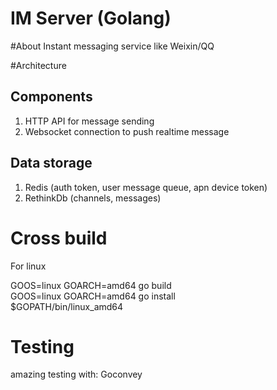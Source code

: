 IM Server (Golang)
=======
#About
Instant messaging service like Weixin/QQ

#Architecture

## Components
1. HTTP API for message sending
2. Websocket connection to push realtime message

## Data storage
1. Redis (auth token, user message queue, apn device token)
2. RethinkDb (channels, messages)

# Cross build
For linux  

GOOS=linux GOARCH=amd64 go build  
GOOS=linux GOARCH=amd64 go install  
$GOPATH/bin/linux_amd64

# Testing

amazing testing with: Goconvey